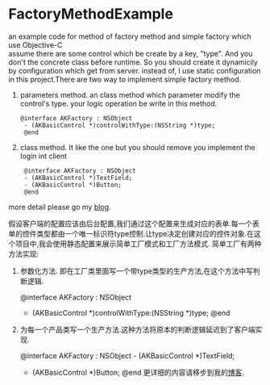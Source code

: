 # FactoryMethodExample
an example code for method of factory method and simple factory which use Objective-C   
assume there are some control which be create by a key, "type". And you don't the concrete class before runtime. So you should create it dynamicily by configuration which get from server. instead of, I use static configuration in this  project.There are two way to implement simple factory method.
1. parameters method. an class method which parameter  modify the control's type. your logic operation be write in this method.

       @interface AKFactory : NSObject
    	- (AKBasicControl *)controlWithType:(NSString *)type;
    	@end
2. class method. It like the one but you should remove you implement the login int client

    	@interface AKFactory : NSObject
    	- (AKBasicControl *)TextField;
    	- (AKBasicControl *)Button;
    	@end
      
more detail please go my [blog](http://www.jianshu.com/p/b811774ffef1).

假设客户端的配置应该由后台配置,我们通过这个配置来生成对应的表单.每一个表单的控件类型都由一个唯一标识符type控制.让type决定创建对应的控件对象.在这个项目中,我会使用静态配置来展示简单工厂模式和工厂方法模式.
简单工厂有两种方法实现:
1. 参数化方法. 即在工厂类里面写一个带type类型的生产方法,在这个方法中写判断逻辑.

   	@interface AKFactory : NSObject
   	- (AKBasicControl *)controlWithType:(NSString *)type;
   	@end
2. 为每一个产品类写一个生产方法.这种方法将原本的判断逻辑延迟到了客户端实现.

   	@interface AKFactory : NSObject
	   - (AKBasicControl *)TextField;
   	- (AKBasicControl *)Button;
   	@end
更详细的内容请移步到我的[博客](http://www.jianshu.com/p/b811774ffef1).


